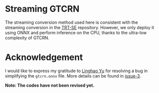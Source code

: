# Streaming GTCRN
The streaming conversion method used here is consistent with the streaming conversion in the [TRT-SE](https://github.com/Xiaobin-Rong/TRT-SE) repository. However, we only deploy it using ONNX and perform inference on the CPU, thanks to the ultra-low complexity of GTCRN.

# Acknowledgement
I would like to express my gratitude to [Linghao Yu](https://github.com/SherryYu33) for resolving a bug in simplifying the `gtcrn.onnx` file. More details can be found in [issue-3](https://github.com/Xiaobin-Rong/gtcrn/issues/3).

**Note: The codes have not been revised yet.**
